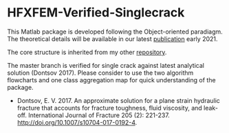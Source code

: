 # HFXFEM-Verified-Singlecrack
This Matlab package is developed following the Object-oriented paradiagm. The theoretical details will be available in our latest [publication](https://www.onepetro.org/journal-paper/SPE-204476-PA) early 2021.

The core structure is inherited from my other [repository](https://github.com/neclipse/FEA-in-Matlab-NSMOOM).

The master branch is verified for single crack against latest analytical solution (Dontsov 2017).
Please consider to use the two algorithm flowcharts and one class aggregation map for quick understanding of the package.

- Dontsov, E. V. 2017. An approximate solution for a plane strain hydraulic fracture that accounts for fracture toughness, fluid viscosity, and leak-off. International Journal of Fracture 205 (2): 221-237. http://doi.org/10.1007/s10704-017-0192-4.
